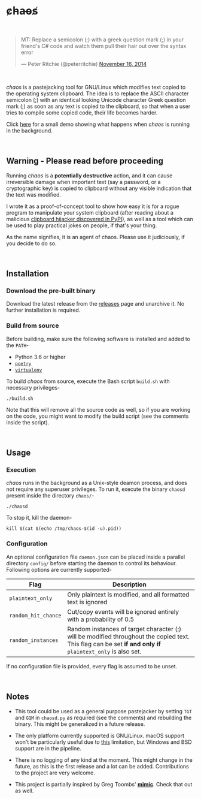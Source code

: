 # c̷h̵a̶o̴s̸

<br>

<blockquote><p>MT: Replace a semicolon (;) with a greek question mark (;) in your friend&#39;s C# code and watch them pull their hair out over the syntax error</p>&mdash; Peter Ritchie (@peterritchie) <a href="https://twitter.com/peterritchie/status/534011965132120064">November 16, 2014</a></blockquote>

<br>

*chaos* is a pastejacking tool for GNU/Linux which modifies text copied to the operating system clipboard. The idea is to replace the ASCII character semicolon (;) with an identical looking Unicode character Greek question mark (;) as soon as any text is copied to the clipboard, so that when a user tries to compile some copied code, their life becomes harder.

Click [here](https://vimeo.com/320997444) for a small demo showing what happens when *chaos* is running in the background.

<br>

## Warning - Please read before proceeding

Running *chaos* is a **potentially destructive** action, and it can cause irreversible damage when important text (say a password, or a cryptographic key) is copied to clipboard without any visible indication that the text was modified.

I wrote it as a proof-of-concept tool to show how easy it is for a rogue program to manipulate your system clipboard (after reading about a malicious [clipboard hijacker discovered in PyPI](https://medium.com/@bertusk/crydataptocurrency-clipboard-hijacker-discovered-in-pypi-repository-b66b8a534a8)), as well as a tool which can be used to play practical jokes on people, if that's your thing.

As the name signifies, it is an agent of chaos. Please use it judiciously, if you decide to do so.

<br>

## Installation

### Download the pre-built binary

Download the latest release from the [releases](https://github.com/aydwi/chaos/releases) page and unarchive it. No further installation is required.

### Build from source

Before building, make sure the following software is installed and added to the `PATH`-

* Python 3.6 or higher
* [`poetry`](https://poetry.eustace.io/)
* [`virtualenv`](https://virtualenv.pypa.io/en/latest/)

To build *chaos* from source, execute the Bash script `build.sh` with necessary privileges-

`./build.sh`

Note that this will remove all the source code as well, so if you are working on the code, you might want to modify the build script (see the comments inside the script).

<br>

## Usage

### Execution

*chaos* runs in the background as a Unix-style deamon process, and does not require any superuser privileges. To run it, execute the binary `chaosd` present inside the directory `chaos/`-

`./chaosd`

To stop it, kill the daemon-

`kill $(cat $(echo /tmp/chaos-$(id -u).pid))`


### Configuration

An optional configuration file `daemon.json` can be placed inside a parallel directory `config/` before starting the daemon to control its behaviour. Following options are currently supported-

| Flag | Description |
| --- | --- |
| `plaintext_only` | Only plaintext is modified, and all formatted text is ignored |
| `random_hit_chance` | Cut/copy events will be ignored entirely with a probability of 0.5 |
| `random_instances` | Random instances of target character (;) will be modified throughout the copied text. This flag can be set **if and only if** `plaintext_only` is also set.

If no configuration file is provided, every flag is assumed to be unset.

<br>

## Notes

* This tool could be used as a general purpose pastejacker by setting `TGT` and `GQM` in `chaosd.py` as required (see the comments) and rebuilding the binary. This might be generalized in a future release.

* The only platform currently supported is GNU/Linux. macOS support won't be particularly useful due to [this](https://doc.qt.io/qt-5/qclipboard.html#dataChanged) limitation, but Windows and BSD support are in the pipeline.

* There is no logging of any kind at the moment. This might change in the future, as this is the first release and a lot can be added. Contributions to the project are very welcome.

* This project is partially inspired by Greg Toombs' **[mimic](https://github.com/reinderien/mimic)**. Check that out as well.
